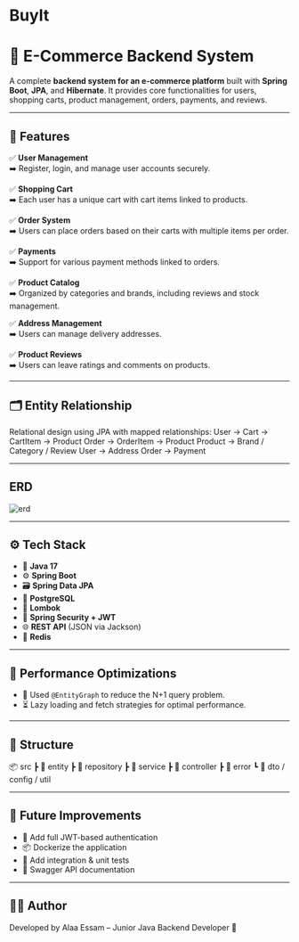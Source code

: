 # BuyIt
# 🛒 E-Commerce Backend System

A complete **backend system for an e-commerce platform** built with **Spring Boot**, **JPA**, and **Hibernate**. It provides core functionalities for users, shopping carts, product management, orders, payments, and reviews.

---

## 📌 Features

✅ **User Management**  
➡️ Register, login, and manage user accounts securely.

✅ **Shopping Cart**  
➡️ Each user has a unique cart with cart items linked to products.

✅ **Order System**  
➡️ Users can place orders based on their carts with multiple items per order.

✅ **Payments**  
➡️ Support for various payment methods linked to orders.

✅ **Product Catalog**  
➡️ Organized by categories and brands, including reviews and stock management.

✅ **Address Management**  
➡️ Users can manage delivery addresses.

✅ **Product Reviews**  
➡️ Users can leave ratings and comments on products.

---

## 🗂️ Entity Relationship

Relational design using JPA with mapped relationships:
User → Cart → CartItem → Product
Order → OrderItem → Product
Product → Brand / Category / Review
User → Address
Order → Payment


---
## ERD

![erd](https://github.com/user-attachments/assets/85d31ade-481f-462a-aa5f-054191fd689b)

---
## ⚙️ Tech Stack

- 🧠 **Java 17**
- ⚙️ **Spring Boot**
- 🗃 **Spring Data JPA**
- 🐘 **PostgreSQL**
- 🧵 **Lombok**
- 🔐 **Spring Security + JWT**
- 🌐 **REST API** (JSON via Jackson)
- 💾 **Redis**

---

## 🚀 Performance Optimizations

- 📌 Used `@EntityGraph` to reduce the N+1 query problem.
- ⏳ Lazy loading and fetch strategies for optimal performance.

---

## 📁 Structure

📦 src
┣ 📂 entity
┣ 📂 repository
┣ 📂 service
┣ 📂 controller
┣ 📂 error
┗ 📂 dto / config / util


---

## 📮 Future Improvements

- 🔐 Add full JWT-based authentication
- 📦 Dockerize the application
- 🧪 Add integration & unit tests
- 🧾 Swagger API documentation

---

## 🧑‍💻 Author

Developed by Alaa Essam – Junior Java Backend Developer 🚀






